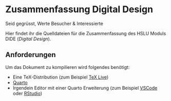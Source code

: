 # Zusammenfassung Digital Design

Seid gegrüsst, Werte Besucher & Interessierte

Hier findet ihr die Quelldateien für die Zusammenfassung des HSLU Moduls DIDE (*Digital Design*).

## Anforderungen

Um das Dokument zu kompilieren wird folgendes benötigt:

- Eine TeX-Distribution (zum Beispiel [TeX Live](https://www.tug.org/texlive/))
- [Quarto](https://quarto.org/)
- Irgendein Editor mit einer Quarto Erweiterung (zum Beispiel [VSCode](https://quarto.org/docs/tools/vscode.html) oder [RStudio](https://quarto.org/docs/tools/rstudio.html))
